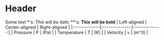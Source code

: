 # Header

Some text
*'s: *This will be italic*
**'s: **This will be bold**
| Left-aligned | Center-aligned | Right-aligned |
|:-------------|:--------------:|--------------:|
| Pressure     | P              | (Pa)          |
| Temperature  | T              | (K)           |
| Velocity     | v              | (m^3)         |




